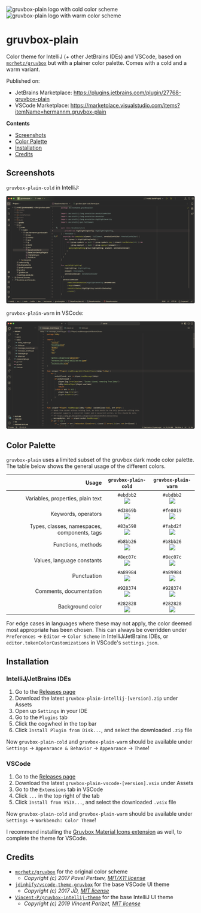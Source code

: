 <img alt="gruvbox-plain logo with cold color scheme" width="75" height="75" src="https://github.com/hermannm/gruvbox-plain/blob/assets/logos/gruvbox-plain-cold.png?raw=true" /><img alt="gruvbox-plain logo with warm color scheme" width="75" height="75" src="https://github.com/hermannm/gruvbox-plain/blob/assets/logos/gruvbox-plain-warm.png?raw=true" />

# gruvbox-plain

Color theme for IntelliJ (+ other JetBrains IDEs) and VSCode, based on
[`morhetz/gruvbox`](https://github.com/morhetz/gruvbox) but with a plainer color palette. Comes with
a cold and a warm variant.

Published on:
- JetBrains Marketplace: https://plugins.jetbrains.com/plugin/27768-gruvbox-plain
- VSCode Marketplace: https://marketplace.visualstudio.com/items?itemName=hermannm.gruvbox-plain

**Contents**

- [Screenshots](#screenshots)
- [Color Palette](#color-palette)
- [Installation](#installation)
- [Credits](#credits)

## Screenshots

`gruvbox-plain-cold` in IntelliJ:

![Screenshot of gruvbox-plain-cold theme in IntelliJ](https://github.com/hermannm/gruvbox-plain/blob/assets/screenshots/gruvbox-plain-cold-intellij.png?raw=true)

`gruvbox-plain-warm` in VSCode:

![Screenshot of gruvbox-plain-warm theme in VSCode](https://github.com/hermannm/gruvbox-plain/blob/assets/screenshots/gruvbox-plain-warm-vscode.png?raw=true)

## Color Palette

`gruvbox-plain` uses a limited subset of the gruvbox dark mode color palette. The table below shows
the general usage of the different colors.

|                                        Usage |                                        `gruvbox-plain-cold`                                        |                                        `gruvbox-plain-warm`                                        |
|---------------------------------------------:|:--------------------------------------------------------------------------------------------------:|:--------------------------------------------------------------------------------------------------:|
|            Variables, properties, plain text | `#ebdbb2`<br>![](https://github.com/hermannm/gruvbox-plain/blob/assets/colors/ebdbb2.png?raw=true) | `#ebdbb2`<br>![](https://github.com/hermannm/gruvbox-plain/blob/assets/colors/ebdbb2.png?raw=true) |
|                          Keywords, operators | `#d3869b`<br>![](https://github.com/hermannm/gruvbox-plain/blob/assets/colors/d3869b.png?raw=true) | `#fe8019`<br>![](https://github.com/hermannm/gruvbox-plain/blob/assets/colors/fe8019.png?raw=true) |
| Types, classes, namespaces, components, tags | `#83a598`<br>![](https://github.com/hermannm/gruvbox-plain/blob/assets/colors/83a598.png?raw=true) | `#fabd2f`<br>![](https://github.com/hermannm/gruvbox-plain/blob/assets/colors/fabd2f.png?raw=true) |
|                           Functions, methods | `#b8bb26`<br>![](https://github.com/hermannm/gruvbox-plain/blob/assets/colors/b8bb26.png?raw=true) | `#b8bb26`<br>![](https://github.com/hermannm/gruvbox-plain/blob/assets/colors/b8bb26.png?raw=true) |
|                   Values, language constants | `#8ec07c`<br>![](https://github.com/hermannm/gruvbox-plain/blob/assets/colors/8ec07c.png?raw=true) | `#8ec07c`<br>![](https://github.com/hermannm/gruvbox-plain/blob/assets/colors/8ec07c.png?raw=true) |
|                                  Punctuation | `#a89984`<br>![](https://github.com/hermannm/gruvbox-plain/blob/assets/colors/a89984.png?raw=true) | `#a89984`<br>![](https://github.com/hermannm/gruvbox-plain/blob/assets/colors/a89984.png?raw=true) |
|                      Comments, documentation | `#928374`<br>![](https://github.com/hermannm/gruvbox-plain/blob/assets/colors/928374.png?raw=true) | `#928374`<br>![](https://github.com/hermannm/gruvbox-plain/blob/assets/colors/928374.png?raw=true) |
|                             Background color | `#282828`<br>![](https://github.com/hermannm/gruvbox-plain/blob/assets/colors/282828.png?raw=true) | `#282828`<br>![](https://github.com/hermannm/gruvbox-plain/blob/assets/colors/282828.png?raw=true) |

For edge cases in languages where these may not apply, the color deemed most appropriate has been
chosen. This can always be overridden under `Preferences` -> `Editor` -> `Color Scheme` in
IntelliJ/JetBrains IDEs, or `editor.tokenColorCustomizations` in VSCode's `settings.json`.

## Installation

### IntelliJ/JetBrains IDEs

1. Go to the [Releases page](https://github.com/hermannm/gruvbox-plain/releases)
2. Download the latest `gruvbox-plain-intellij-[version].zip` under Assets
3. Open up `Settings` in your IDE
4. Go to the `Plugins` tab
5. Click the cogwheel in the top bar
6. Click `Install Plugin from Disk...`, and select the downloaded `.zip` file

Now `gruvbox-plain-cold` and `gruvbox-plain-warm` should be available under `Settings` ->
`Appearance & Behavior` -> `Appearance` -> `Theme`!

### VSCode

1. Go to the [Releases page](https://github.com/hermannm/gruvbox-plain/releases)
2. Download the latest `gruvbox-plain-vscode-[version].vsix` under Assets
3. Go to the `Extensions` tab in VSCode
4. Click `...` in the top right of the tab
5. Click `Install from VSIX...`, and select the downloaded `.vsix` file

Now `gruvbox-plain-cold` and `gruvbox-plain-warm` should be available under `Settings` ->
`Workbench: Color Theme`!

I recommend installing the
[Gruvbox Material Icons extension](https://marketplace.visualstudio.com/items?itemName=navernoedenis.gruvbox-material-icons)
as well, to complete the theme for VSCode.

## Credits

- [`morhetz/gruvbox`](https://github.com/morhetz/gruvbox) for the original color scheme
    - _Copyright (c) 2017 Pavel Pertsev,
      [MIT/X11 license](https://github.com/morhetz/gruvbox#license)_
- [`jdinhify/vscode-theme-gruvbox`](https://github.com/jdinhify/vscode-theme-gruvbox) for the base
  VSCode UI theme
    - _Copyright (c) 2017 JD,
      [MIT license](https://github.com/jdinhify/vscode-theme-gruvbox/blob/main/LICENSE)_
- [`Vincent-P/gruvbox-intellij-theme`](https://github.com/Vincent-P/gruvbox-intellij-theme) for the
  base IntelliJ UI theme
    - _Copyright (c) 2019 Vincent Parizet,
      [MIT license](https://github.com/Vincent-P/gruvbox-intellij-theme/blob/master/LICENSE)_
